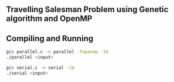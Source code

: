 ## Travelling Salesman Problem using Genetic algorithm and OpenMP

## Compiling and Running

```bash
gcc parallel.c -o parallel -fopenmp -lm
./parallel <input>
```

```bash
gcc serial.c -o serial -lm
./serial <input>
```
